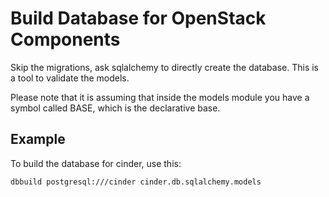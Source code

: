 # Build Database for OpenStack Components

Skip the migrations, ask sqlalchemy to directly create the database. This is
a tool to validate the models.

Please note that it is assuming that inside the models module you have a
symbol called BASE, which is the declarative base.


## Example

To build the database for cinder, use this:

    dbbuild postgresql:///cinder cinder.db.sqlalchemy.models
